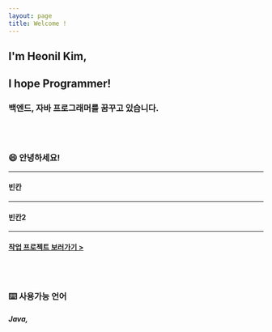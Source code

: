 ```yaml
---
layout: page
title: Welcome !
---
```


## I'm Heonil Kim,

## I hope Programmer! <br>

### 백엔드, 자바 프로그래머를 꿈꾸고 있습니다.

<br>
<br>

### 😄 안녕하세요!

------

#### 빈칸

------

#### 빈칸2

------

#### [작업 프로젝트 보러가기 >](https://iamheonil.github.io/project/)

<br><br>

### ⌨️ 사용가능 언어

##### Java, 



